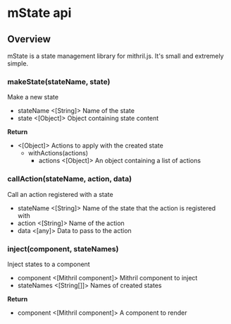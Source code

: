 # mState api

## Overview

mState is a state management library for mithril.js. It's small and extremely simple.

### makeState(stateName, state)

Make a new state

- stateName <[String]> Name of the state
- state <[Object]> Object containing state content

**Return**

- <[Object]> Actions to apply with the created state
  - withActions(actions)
    - actions <[Object]> An object containing a list of actions

### callAction(stateName, action, data)

Call an action registered with a state

- stateName <[String]> Name of the state that the action is registered with
- action <[String]> Name of the action
- data <[any]> Data to pass to the action

### inject(component, stateNames)

Inject states to a component

- component <[Mithril component]> Mithril component to inject
- stateNames <[String[]]> Names of created states

**Return**

- component <[Mithril component]> A component to render
